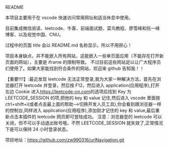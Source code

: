 README

本项目主要用于在 vscode 快速访问常用网址和适当休息中使用。

目前集成微信阅读、leetcode、牛客、前端面试题、菜鸟教程、廖雪峰和阮一峰博客、以及视觉中国、CNU。

过程中的页面 title 会以 README.md 名称显示，所以不用担心！

项目本身缺点，并不能嵌入所有网站，这能嵌入一些单页面应用（不能存在打开新页面的网站），主要是 iframe 的限制导致。
不过目前这些网站足以让广大程序员们使用了。如果大家能找到符合条件的网站，欢迎来 github 告知我！！

【重要!!!!】:最近发现 leetcode 无法正常登录,我为大家一种解决方法，首先在浏览器打开 leetcode 并登录，然后按 F12，然后进入 application(应用程序),打开左边 Cookie 进入<https://leetcode-cn.com>的选项后找到 Key 为 LEETCODE_SESSION 的项,把他的 key 和 value 记住,然后进入 vscode 里面按 ctrl+shift+i(或者点击最上面的帮助——>切换开发人员工具),你会看到跟浏览器一样的控制台,同样进入 application(应用程序),添加刚才记住的 key 和 value,最后重新点击本插件的 leetcode 网页即可登陆成功。
注意：浏览器登的 leetcode 可以关闭，但不可以手动退出账号哦，不然 LEETCODE_SESSION 就失效了,正常情况下是可以保持 24 小时登录状态。

项目地址：https://github.com/zw990316/urlNavigation.git
